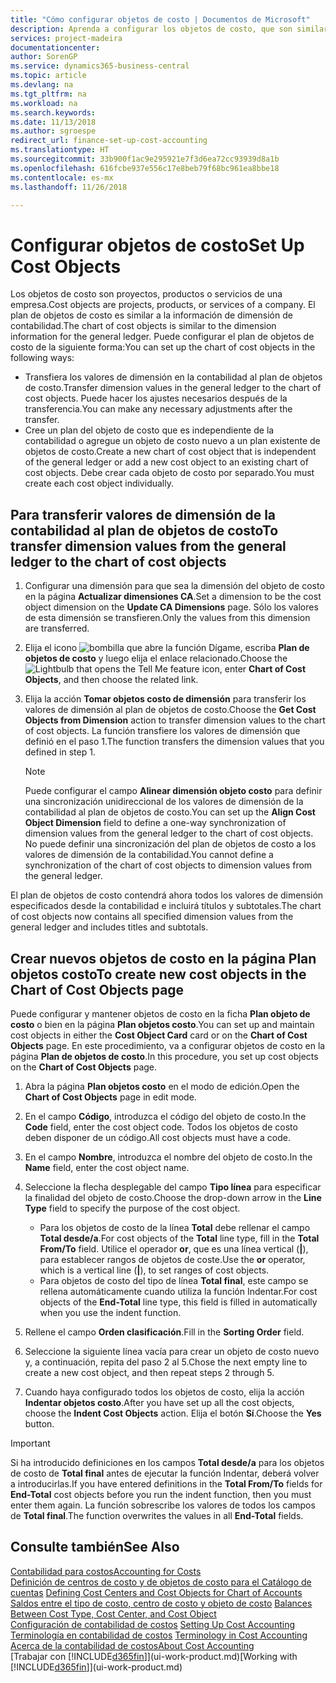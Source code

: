 ```yaml
---
title: "Cómo configurar objetos de costo | Documentos de Microsoft"
description: Aprenda a configurar los objetos de costo, que son similares a las dimensiones de contabilidad.
services: project-madeira
documentationcenter: 
author: SorenGP
ms.service: dynamics365-business-central
ms.topic: article
ms.devlang: na
ms.tgt_pltfrm: na
ms.workload: na
ms.search.keywords: 
ms.date: 11/13/2018
ms.author: sgroespe
redirect_url: finance-set-up-cost-accounting
ms.translationtype: HT
ms.sourcegitcommit: 33b900f1ac9e295921e7f3d6ea72cc93939d8a1b
ms.openlocfilehash: 616fcbe937e556c17e8beb79f68bc961ea8bbe18
ms.contentlocale: es-mx
ms.lasthandoff: 11/26/2018

---
```

# <a name="set-up-cost-objects"></a><span data-ttu-id="d41d4-103">Configurar objetos de costo</span><span class="sxs-lookup"><span data-stu-id="d41d4-103">Set Up Cost Objects</span></span>
<span data-ttu-id="d41d4-104">Los objetos de costo son proyectos, productos o servicios de una empresa.</span><span class="sxs-lookup"><span data-stu-id="d41d4-104">Cost objects are projects, products, or services of a company.</span></span> <span data-ttu-id="d41d4-105">El plan de objetos de costo es similar a la información de dimensión de contabilidad.</span><span class="sxs-lookup"><span data-stu-id="d41d4-105">The chart of cost objects is similar to the dimension information for the general ledger.</span></span> <span data-ttu-id="d41d4-106">Puede configurar el plan de objetos de costo de la siguiente forma:</span><span class="sxs-lookup"><span data-stu-id="d41d4-106">You can set up the chart of cost objects in the following ways:</span></span>  

* <span data-ttu-id="d41d4-107">Transfiera los valores de dimensión en la contabilidad al plan de objetos de costo.</span><span class="sxs-lookup"><span data-stu-id="d41d4-107">Transfer dimension values in the general ledger to the chart of cost objects.</span></span> <span data-ttu-id="d41d4-108">Puede hacer los ajustes necesarios después de la transferencia.</span><span class="sxs-lookup"><span data-stu-id="d41d4-108">You can make any necessary adjustments after the transfer.</span></span>  
* <span data-ttu-id="d41d4-109">Cree un plan del objeto de costo que es independiente de la contabilidad o agregue un objeto de costo nuevo a un plan existente de objetos de costo.</span><span class="sxs-lookup"><span data-stu-id="d41d4-109">Create a new chart of cost object that is independent of the general ledger or add a new cost object to an existing chart of cost objects.</span></span> <span data-ttu-id="d41d4-110">Debe crear cada objeto de costo por separado.</span><span class="sxs-lookup"><span data-stu-id="d41d4-110">You must create each cost object individually.</span></span>  

## <a name="to-transfer-dimension-values-from-the-general-ledger-to-the-chart-of-cost-objects"></a><span data-ttu-id="d41d4-111">Para transferir valores de dimensión de la contabilidad al plan de objetos de costo</span><span class="sxs-lookup"><span data-stu-id="d41d4-111">To transfer dimension values from the general ledger to the chart of cost objects</span></span>  
1.  <span data-ttu-id="d41d4-112">Configurar una dimensión para que sea la dimensión del objeto de costo en la página **Actualizar dimensiones CA**.</span><span class="sxs-lookup"><span data-stu-id="d41d4-112">Set a dimension to be the cost object dimension on the **Update CA Dimensions** page.</span></span> <span data-ttu-id="d41d4-113">Sólo los valores de esta dimensión se transfieren.</span><span class="sxs-lookup"><span data-stu-id="d41d4-113">Only the values from this dimension are transferred.</span></span>  
2.  <span data-ttu-id="d41d4-114">Elija el icono ![bombilla que abre la función Dígame](media/ui-search/search_small.png "Dígame que desea hacer"), escriba **Plan de objetos de costo** y luego elija el enlace relacionado.</span><span class="sxs-lookup"><span data-stu-id="d41d4-114">Choose the ![Lightbulb that opens the Tell Me feature](media/ui-search/search_small.png "Tell me what you want to do") icon, enter **Chart of Cost Objects**, and then choose the related link.</span></span>  
3.  <span data-ttu-id="d41d4-115">Elija la acción **Tomar objetos costo de dimensión** para transferir los valores de dimensión al plan de objetos de costo.</span><span class="sxs-lookup"><span data-stu-id="d41d4-115">Choose the **Get Cost Objects from Dimension** action to transfer dimension values to the chart of cost objects.</span></span> <span data-ttu-id="d41d4-116">La función transfiere los valores de dimensión que definió en el paso 1.</span><span class="sxs-lookup"><span data-stu-id="d41d4-116">The function transfers the dimension values that you defined in step 1.</span></span>  

    > [!NOTE]  
    >  <span data-ttu-id="d41d4-117">Puede configurar el campo **Alinear dimensión objeto costo** para definir una sincronización unidireccional de los valores de dimensión de la contabilidad al plan de objetos de costo.</span><span class="sxs-lookup"><span data-stu-id="d41d4-117">You can set up the **Align Cost Object Dimension**  field to define a one-way synchronization of dimension values from the general ledger to the chart of cost objects.</span></span> <span data-ttu-id="d41d4-118">No puede definir una sincronización del plan de objetos de costo a los valores de dimensión de la contabilidad.</span><span class="sxs-lookup"><span data-stu-id="d41d4-118">You cannot define a synchronization of the chart of cost objects to dimension values from the general ledger.</span></span>  

<span data-ttu-id="d41d4-119">El plan de objetos de costo contendrá ahora todos los valores de dimensión especificados desde la contabilidad e incluirá títulos y subtotales.</span><span class="sxs-lookup"><span data-stu-id="d41d4-119">The chart of cost objects now contains all specified dimension values from the general ledger and includes titles and subtotals.</span></span>  

## <a name="to-create-new-cost-objects-in-the-chart-of-cost-objects-page"></a><span data-ttu-id="d41d4-120">Crear nuevos objetos de costo en la página Plan objetos costo</span><span class="sxs-lookup"><span data-stu-id="d41d4-120">To create new cost objects in the Chart of Cost Objects page</span></span>  
<span data-ttu-id="d41d4-121">Puede configurar y mantener objetos de costo en la ficha **Plan objeto de costo** o bien en la página **Plan objetos costo**.</span><span class="sxs-lookup"><span data-stu-id="d41d4-121">You can set up and maintain cost objects in either the **Cost Object Card** card or on the **Chart of Cost Objects** page.</span></span> <span data-ttu-id="d41d4-122">En este procedimiento, va a configurar objetos de costo en la página **Plan de objetos de costo**.</span><span class="sxs-lookup"><span data-stu-id="d41d4-122">In this procedure, you set up cost objects on the **Chart of Cost Objects** page.</span></span>  

1.  <span data-ttu-id="d41d4-123">Abra la página **Plan objetos costo** en el modo de edición.</span><span class="sxs-lookup"><span data-stu-id="d41d4-123">Open the **Chart of Cost Objects** page in edit mode.</span></span>  
2.  <span data-ttu-id="d41d4-124">En el campo **Código**, introduzca el código del objeto de costo.</span><span class="sxs-lookup"><span data-stu-id="d41d4-124">In the **Code** field, enter the cost object code.</span></span> <span data-ttu-id="d41d4-125">Todos los objetos de costo deben disponer de un código.</span><span class="sxs-lookup"><span data-stu-id="d41d4-125">All cost objects must have a code.</span></span>  
3.  <span data-ttu-id="d41d4-126">En el campo **Nombre**, introduzca el nombre del objeto de costo.</span><span class="sxs-lookup"><span data-stu-id="d41d4-126">In the **Name** field, enter the cost object name.</span></span>  
4.  <span data-ttu-id="d41d4-127">Seleccione la flecha desplegable del campo **Tipo línea** para especificar la finalidad del objeto de costo.</span><span class="sxs-lookup"><span data-stu-id="d41d4-127">Choose the drop-down arrow in the **Line Type** field to specify the purpose of the cost object.</span></span>  

    * <span data-ttu-id="d41d4-128">Para los objetos de costo de la línea **Total** debe rellenar el campo **Total desde/a**.</span><span class="sxs-lookup"><span data-stu-id="d41d4-128">For cost objects of the **Total** line type, fill in the **Total From/To** field.</span></span> <span data-ttu-id="d41d4-129">Utilice el operador **or**, que es una línea vertical (**&#124;**), para establecer rangos de objetos de coste.</span><span class="sxs-lookup"><span data-stu-id="d41d4-129">Use the **or** operator, which is a vertical line (**&#124;**), to set ranges of cost objects.</span></span>  
    * <span data-ttu-id="d41d4-130">Para objetos de costo del tipo de línea **Total final**, este campo se rellena automáticamente cuando utiliza la función Indentar.</span><span class="sxs-lookup"><span data-stu-id="d41d4-130">For cost objects of the **End-Total** line type, this field is filled in automatically when you use  the indent function.</span></span>  
5.  <span data-ttu-id="d41d4-131">Rellene el campo **Orden clasificación**.</span><span class="sxs-lookup"><span data-stu-id="d41d4-131">Fill in the **Sorting Order** field.</span></span>  
6.  <span data-ttu-id="d41d4-132">Seleccione la siguiente línea vacía para crear un objeto de costo nuevo y, a continuación, repita del paso 2 al 5.</span><span class="sxs-lookup"><span data-stu-id="d41d4-132">Chose the next empty line to create a new cost object, and then repeat steps 2 through 5.</span></span>  
7.  <span data-ttu-id="d41d4-133">Cuando haya configurado todos los objetos de costo, elija la acción **Indentar objetos costo**.</span><span class="sxs-lookup"><span data-stu-id="d41d4-133">After you have set up all the cost objects, choose the **Indent Cost Objects** action.</span></span> <span data-ttu-id="d41d4-134">Elija el botón **Sí**.</span><span class="sxs-lookup"><span data-stu-id="d41d4-134">Choose the **Yes** button.</span></span>  

> [!IMPORTANT]  
>  <span data-ttu-id="d41d4-135">Si ha introducido definiciones en los campos **Total desde/a** para los objetos de costo de **Total final** antes de ejecutar la función Indentar, deberá volver a introducirlas.</span><span class="sxs-lookup"><span data-stu-id="d41d4-135">If you have entered definitions in the **Total From/To** fields for **End-Total** cost objects before you run the indent function, then you must enter them again.</span></span> <span data-ttu-id="d41d4-136">La función sobrescribe los valores de todos los campos de **Total final**.</span><span class="sxs-lookup"><span data-stu-id="d41d4-136">The function overwrites the values in all **End-Total** fields.</span></span>  

## <a name="see-also"></a><span data-ttu-id="d41d4-137">Consulte también</span><span class="sxs-lookup"><span data-stu-id="d41d4-137">See Also</span></span>  
[<span data-ttu-id="d41d4-138">Contabilidad para costos</span><span class="sxs-lookup"><span data-stu-id="d41d4-138">Accounting for Costs</span></span>](finance-manage-cost-accounting.md)  
<span data-ttu-id="d41d4-139">[Definición de centros de costo y de objetos de costo para el Catálogo de cuentas](finance-defining-cost-centers-and-cost-objects-for-chart-of-accounts.md) </span><span class="sxs-lookup"><span data-stu-id="d41d4-139">[Defining Cost Centers and Cost Objects for Chart of Accounts](finance-defining-cost-centers-and-cost-objects-for-chart-of-accounts.md) </span></span>  
<span data-ttu-id="d41d4-140">[Saldos entre el tipo de costo, centro de costo y objeto de costo](finance-balances-between-cost-type-cost-center-and-cost-object.md) </span><span class="sxs-lookup"><span data-stu-id="d41d4-140">[Balances Between Cost Type, Cost Center, and Cost Object](finance-balances-between-cost-type-cost-center-and-cost-object.md) </span></span>  
<span data-ttu-id="d41d4-141">[Configuración de contabilidad de costos](finance-set-up-cost-accounting.md) </span><span class="sxs-lookup"><span data-stu-id="d41d4-141">[Setting Up Cost Accounting](finance-set-up-cost-accounting.md) </span></span>  
<span data-ttu-id="d41d4-142">[Terminología en contabilidad de costos](finance-terminology-in-cost-accounting.md) </span><span class="sxs-lookup"><span data-stu-id="d41d4-142">[Terminology in Cost Accounting](finance-terminology-in-cost-accounting.md) </span></span>  
[<span data-ttu-id="d41d4-143">Acerca de la contabilidad de costos</span><span class="sxs-lookup"><span data-stu-id="d41d4-143">About Cost Accounting</span></span>](finance-about-cost-accounting.md)  
<span data-ttu-id="d41d4-144">[Trabajar con [!INCLUDE[d365fin](includes/d365fin_md.md)]](ui-work-product.md)</span><span class="sxs-lookup"><span data-stu-id="d41d4-144">[Working with [!INCLUDE[d365fin](includes/d365fin_md.md)]](ui-work-product.md)</span></span>

